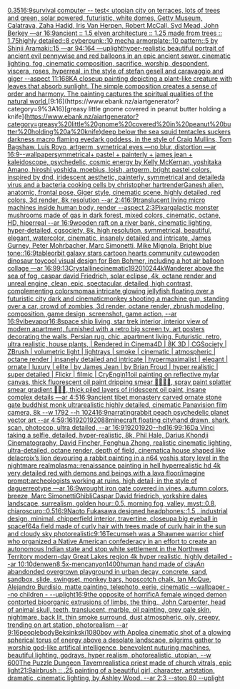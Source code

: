 [0.35](https://www.ebank.nz/aiartgenerator?category=0.35)[16:9](https://www.ebank.nz/aiartgenerator?category=16%3A9)[survival computer -- test](https://www.ebank.nz/aiartgenerator?category=survival%20computer%20--%20test)[< utopian city on terraces, lots of trees and green, solar powered, futuristic, white domes, Getty Museum, Calatrava, Zaha Hadid, Iris Van Herpen, Robert McCall, Syd Mead, John Berkey —ar 16:9](https://www.ebank.nz/aiartgenerator?category=%3C%20utopian%20city%20on%20terraces%2C%20lots%20of%20trees%20and%20green%2C%20solar%20powered%2C%20futuristic%2C%20white%20domes%2C%20Getty%20Museum%2C%20Calatrava%2C%20Zaha%20Hadid%2C%20Iris%20Van%20Herpen%2C%20Robert%20McCall%2C%20Syd%20Mead%2C%20John%20Berkey%20%E2%80%94ar%2016%3A9)[ancient :: 1.5 elven architecture :: 1.25 made from trees :: 1.75](https://www.ebank.nz/aiartgenerator?category=ancient%20%3A%3A%201.5%20elven%20architecture%20%3A%3A%201.25%20made%20from%20trees%20%3A%3A%201.75)[highly detailed::8 cyberpunk::10 mecha armorplate::10 pattern::5 by Shinji Aramaki::15 —ar 94:164 —uplight](https://www.ebank.nz/aiartgenerator?category=highly%20detailed%3A%3A8%20cyberpunk%3A%3A10%20mecha%20armorplate%3A%3A10%20pattern%3A%3A5%20by%20Shinji%20Aramaki%3A%3A15%20%E2%80%94ar%2094%3A164%20%E2%80%94uplight)[hyper-realistic beautiful portrait of  ancient evil  pennywise  and red balloons in an epic ancient sewer.  cinematic lighting, fog,  cinematic composition, sacrifice, worship, despondent, viscera, roses, hyperreal, in the style of stefan gesell and caravaggio and giger --aspect 11:16](https://www.ebank.nz/aiartgenerator?category=hyper-realistic%20beautiful%20portrait%20of%20%20ancient%20evil%20%20pennywise%20%20and%20red%20balloons%20in%20an%20epic%20ancient%20sewer.%20%20cinematic%20lighting%2C%20fog%2C%20%20cinematic%20composition%2C%20sacrifice%2C%20worship%2C%20despondent%2C%20viscera%2C%20roses%2C%20hyperreal%2C%20in%20the%20style%20of%20stefan%20gesell%20and%20caravaggio%20and%20giger%20--aspect%2011%3A16)[8K](https://www.ebank.nz/aiartgenerator?category=8K)[A closeup painting depicting a plant-like creature with leaves that absorb sunlight. The simple composition creates a sense of order and harmony. The painting captures the spiritual qualities of the natural world.](https://www.ebank.nz/aiartgenerator?category=A%20closeup%20painting%20depicting%20a%20plant-like%20creature%20with%20leaves%20that%20absorb%20sunlight.%20The%20simple%20composition%20creates%20a%20sense%20of%20order%20and%20harmony.%20The%20painting%20captures%20the%20spiritual%20qualities%20of%20the%20natural%20world.)[9:16](https://www.ebank.nz/aiartgenerator?category=9%3A16)[greasy little gnome covered in peanut butter holding a knife](https://www.ebank.nz/aiartgenerator?category=greasy%20little%20gnome%20covered%20in%20peanut%20butter%20holding%20a%20knife)[deep below the sea squid tentacles suckers darkness macro flaming eye](https://www.ebank.nz/aiartgenerator?category=deep%20below%20the%20sea%20squid%20tentacles%20suckers%20darkness%20macro%20flaming%20eye)[dark goddess, in the style of  Craig Mullins, Tom Bagshaw, Luis Royo, artgerm, symetrical eyes —no blur, distortion —ar 16:9](https://www.ebank.nz/aiartgenerator?category=dark%20goddess%2C%20in%20the%20style%20of%20%20Craig%20Mullins%2C%20Tom%20Bagshaw%2C%20Luis%20Royo%2C%20artgerm%2C%20symetrical%20eyes%20%E2%80%94no%20blur%2C%20distortion%20%E2%80%94ar%2016%3A9)[--wallpaper](https://www.ebank.nz/aiartgenerator?category=--wallpaper)[symmetrical](https://www.ebank.nz/aiartgenerator?category=symmetrical)[+ pastel + painterly + james jean + kaleidoscope, psychedelic, cosmic energy by Kelly McKernan, yoshitaka Amano, hiroshi yoshida, moebius, loish, artgerm, bright pastel colors, inspired by dnd, iridescent aesthetic, painterly, symmetrical and detailed](https://www.ebank.nz/aiartgenerator?category=%2B%20pastel%20%2B%20painterly%20%2B%20james%20jean%20%2B%20kaleidoscope%2C%20psychedelic%2C%20cosmic%20energy%20by%20Kelly%20McKernan%2C%20yoshitaka%20Amano%2C%20hiroshi%20yoshida%2C%20moebius%2C%20loish%2C%20artgerm%2C%20bright%20pastel%20colors%2C%20inspired%20by%20dnd%2C%20iridescent%20aesthetic%2C%20painterly%2C%20symmetrical%20and%20detailed)[a virus and a bacteria cooking cells by christopher hart](https://www.ebank.nz/aiartgenerator?category=a%20virus%20and%20a%20bacteria%20cooking%20cells%20by%20christopher%20hart)[render](https://www.ebank.nz/aiartgenerator?category=render)[Ganesh alien, anatomic,  frontal pose,  Giger style, cinematic scene, highly detailed, red colors, 3d render, 8k resolution --ar 2:4](https://www.ebank.nz/aiartgenerator?category=Ganesh%20alien%2C%20anatomic%2C%20%20frontal%20pose%2C%20%20Giger%20style%2C%20cinematic%20scene%2C%20highly%20detailed%2C%20red%20colors%2C%203d%20render%2C%208k%20resolution%20--ar%202%3A4)[16:9](https://www.ebank.nz/aiartgenerator?category=16%3A9)[translucent living micro machines inside human body, render --aspect 2:3](https://www.ebank.nz/aiartgenerator?category=translucent%20living%20micro%20machines%20inside%20human%20body%2C%20render%20--aspect%202%3A3)[Pixar](https://www.ebank.nz/aiartgenerator?category=Pixar)[galactic monster mushrooms made of gas in dark forest, mixed colors, cinematic, octane, HD, hiperreal --ar 16:9](https://www.ebank.nz/aiartgenerator?category=galactic%20monster%20mushrooms%20made%20of%20gas%20in%20dark%20forest%2C%20mixed%20colors%2C%20cinematic%2C%20octane%2C%20HD%2C%20hiperreal%20--ar%2016%3A9)[wooden raft on a river bank, cinematic lighting, hyper-detailed, cgsociety, 8k, high resolution, symmetrical, beautiful, elegant, watercolor, cinematic, insanely detailed and intricate, James Gurney, Peter Mohrbacher, Marc Simonetti, Mike Mignola, Bright blue tone](https://www.ebank.nz/aiartgenerator?category=wooden%20raft%20on%20a%20river%20bank%2C%20cinematic%20lighting%2C%20hyper-detailed%2C%20cgsociety%2C%208k%2C%20high%20resolution%2C%20symmetrical%2C%20beautiful%2C%20elegant%2C%20watercolor%2C%20cinematic%2C%20insanely%20detailed%20and%20intricate%2C%20James%20Gurney%2C%20Peter%20Mohrbacher%2C%20Marc%20Simonetti%2C%20Mike%20Mignola%2C%20Bright%20blue%20tone)[::](https://www.ebank.nz/aiartgenerator?category=%3A%3A)[16:9](https://www.ebank.nz/aiartgenerator?category=16%3A9)[table](https://www.ebank.nz/aiartgenerator?category=table)[orbit galaxy stars cartoon hearts community cute](https://www.ebank.nz/aiartgenerator?category=orbit%20galaxy%20stars%20cartoon%20hearts%20community%20cute)[wooden dinosaur toy](https://www.ebank.nz/aiartgenerator?category=wooden%20dinosaur%20toy)[cool visual design for Ben Bohmer, including a hot air balloon collage —ar 16:9](https://www.ebank.nz/aiartgenerator?category=cool%20visual%20design%20for%20Ben%20Bohmer%2C%20including%20a%20hot%20air%20balloon%20collage%20%E2%80%94ar%2016%3A9)[9:13](https://www.ebank.nz/aiartgenerator?category=9%3A13)[Crystalline](https://www.ebank.nz/aiartgenerator?category=Crystalline)[cinematic](https://www.ebank.nz/aiartgenerator?category=cinematic)[1920](https://www.ebank.nz/aiartgenerator?category=1920)[1024](https://www.ebank.nz/aiartgenerator?category=1024)[4k](https://www.ebank.nz/aiartgenerator?category=4k)[Wanderer above the sea of fog, caspar david Friedrich, solar eclipse, 4k, octane render and unreal engine, clean, epic, spectacular, detailed, high contrast, complementing colors](https://www.ebank.nz/aiartgenerator?category=Wanderer%20above%20the%20sea%20of%20fog%2C%20caspar%20david%20Friedrich%2C%20solar%20eclipse%2C%204k%2C%20octane%20render%20and%20unreal%20engine%2C%20clean%2C%20epic%2C%20spectacular%2C%20detailed%2C%20high%20contrast%2C%20complementing%20colors)[moma](https://www.ebank.nz/aiartgenerator?category=moma)[a intricate glowing jellyfish floating over a futuristic city dark and cinematic](https://www.ebank.nz/aiartgenerator?category=a%20intricate%20glowing%20jellyfish%20floating%20over%20a%20futuristic%20city%20dark%20and%20cinematic)[monkey shooting a machine gun, standing over a car, crowd of zombies, 3d render, octane render, zbrush modeling, composition, game design, screenshot, game action, --ar 16:9](https://www.ebank.nz/aiartgenerator?category=monkey%20shooting%20a%20machine%20gun%2C%20standing%20over%20a%20car%2C%20crowd%20of%20zombies%2C%203d%20render%2C%20octane%20render%2C%20zbrush%20modeling%2C%20composition%2C%20game%20design%2C%20screenshot%2C%20game%20action%2C%20--ar%2016%3A9)[vibe](https://www.ebank.nz/aiartgenerator?category=vibe)[vapor](https://www.ebank.nz/aiartgenerator?category=vapor)[16:8](https://www.ebank.nz/aiartgenerator?category=16%3A8)[space ship living, star trek interior, interior view of modern apartment, furnished with a retro big screen tv, art posters decorating the walls, Persian rug, chic, apartment living, Futuristic, retro, ultra realistic, house plants, | Rendered in Cinema4D | 8K 3D | CGSociety | ZBrush | volumetric light | lightrays | smoke | cinematic | atmospheric | octane render | insanely detailed and intricate | hypermaximalist | elegant | ornate | luxury | elite | by James Jean | by Brian Froud | hyper realistic | super detailed | Flickr | filmic | CryEngin](https://www.ebank.nz/aiartgenerator?category=space%20ship%20living%2C%20star%20trek%20interior%2C%20interior%20view%20of%20modern%20apartment%2C%20furnished%20with%20a%20retro%20big%20screen%20tv%2C%20art%20posters%20decorating%20the%20walls%2C%20Persian%20rug%2C%20chic%2C%20apartment%20living%2C%20Futuristic%2C%20retro%2C%20ultra%20realistic%2C%20house%20plants%2C%20%7C%20Rendered%20in%20Cinema4D%20%7C%208K%203D%20%7C%20CGSociety%20%7C%20ZBrush%20%7C%20volumetric%20light%20%7C%20lightrays%20%7C%20smoke%20%7C%20cinematic%20%7C%20atmospheric%20%7C%20octane%20render%20%7C%20insanely%20detailed%20and%20intricate%20%7C%20hypermaximalist%20%7C%20elegant%20%7C%20ornate%20%7C%20luxury%20%7C%20elite%20%7C%20by%20James%20Jean%20%7C%20by%20Brian%20Froud%20%7C%20hyper%20realistic%20%7C%20super%20detailed%20%7C%20Flickr%20%7C%20filmic%20%7C%20CryEngin)[1](https://www.ebank.nz/aiartgenerator?category=1)[1](https://www.ebank.nz/aiartgenerator?category=1)[oil painting on reflective mylar canvas, thick fluorescent oil paint dripping smear 🦷💛🍄🫧, spray paint splatter smear gradient 🍷🧂🥏, thick piled layers of iridescent oil paint, insane complex details —ar 4:5](https://www.ebank.nz/aiartgenerator?category=oil%20painting%20on%20reflective%20mylar%20canvas%2C%20thick%20fluorescent%20oil%20paint%20dripping%20smear%20%F0%9F%A6%B7%F0%9F%92%9B%F0%9F%8D%84%F0%9F%AB%A7%2C%20spray%20paint%20splatter%20smear%20gradient%20%F0%9F%8D%B7%F0%9F%A7%82%F0%9F%A5%8F%2C%20thick%20piled%20layers%20of%20iridescent%20oil%20paint%2C%20insane%20complex%20details%20%E2%80%94ar%204%3A5)[16:9](https://www.ebank.nz/aiartgenerator?category=16%3A9)[ancient tibet monastery  carved ornate stone gate buddhist monk  ultrarealistic highly detailed, cinematic Panavision film camera, 8k --w 1792 --h 1024](https://www.ebank.nz/aiartgenerator?category=ancient%20tibet%20monastery%20%20carved%20ornate%20stone%20gate%20buddhist%20monk%20%20ultrarealistic%20highly%20detailed%2C%20cinematic%20Panavision%20film%20camera%2C%208k%20--w%201792%20--h%201024)[16:9](https://www.ebank.nz/aiartgenerator?category=16%3A9)[narrating](https://www.ebank.nz/aiartgenerator?category=narrating)[rabbit peach psychedelic planet vector art --ar 4:5](https://www.ebank.nz/aiartgenerator?category=rabbit%20peach%20psychedelic%20planet%20vector%20art%20--ar%204%3A5)[9:16](https://www.ebank.nz/aiartgenerator?category=9%3A16)[1920](https://www.ebank.nz/aiartgenerator?category=1920)[1920](https://www.ebank.nz/aiartgenerator?category=1920)[88](https://www.ebank.nz/aiartgenerator?category=88)[minecraft floating city](https://www.ebank.nz/aiartgenerator?category=minecraft%20floating%20city)[hand drawn, shark, scan, photocop, ultra detailed, --ar 16:9](https://www.ebank.nz/aiartgenerator?category=hand%20drawn%2C%20shark%2C%20scan%2C%20photocop%2C%20ultra%20detailed%2C%20--ar%2016%3A9)[1920](https://www.ebank.nz/aiartgenerator?category=1920)[1920](https://www.ebank.nz/aiartgenerator?category=1920)[--hd](https://www.ebank.nz/aiartgenerator?category=--hd)[16:9](https://www.ebank.nz/aiartgenerator?category=16%3A9)[9:16](https://www.ebank.nz/aiartgenerator?category=9%3A16)[Da Vinci taking a selfie, detailed, hyper-realistic, 8k, Phil Hale, Darius Khondji Cinematography, David Fincher, Fenghua Zhong, realistic cinematic lighting, ultra-detailed, octane render, depth of field, cinematic](https://www.ebank.nz/aiartgenerator?category=Da%20Vinci%20taking%20a%20selfie%2C%20detailed%2C%20hyper-realistic%2C%208k%2C%20Phil%20Hale%2C%20Darius%20Khondji%20Cinematography%2C%20David%20Fincher%2C%20Fenghua%20Zhong%2C%20realistic%20cinematic%20lighting%2C%20ultra-detailed%2C%20octane%20render%2C%20depth%20of%20field%2C%20cinematic)[a house shaped like delacroix’s lion devouring a rabbit painting in a n64 yoshis story level in the nightmare realm](https://www.ebank.nz/aiartgenerator?category=a%20house%20shaped%20like%20delacroix%E2%80%99s%20lion%20devouring%20a%20rabbit%20painting%20in%20a%20n64%20yoshis%20story%20level%20in%20the%20nightmare%20realm)[plasma](https://www.ebank.nz/aiartgenerator?category=plasma)[::](https://www.ebank.nz/aiartgenerator?category=%3A%3A)[renaissance painting in hell hyperrealistic hd 4k very detailed red with demons and beings with a lava floor](https://www.ebank.nz/aiartgenerator?category=renaissance%20painting%20in%20hell%20hyperrealistic%20hd%204k%20very%20detailed%20red%20with%20demons%20and%20beings%20with%20a%20lava%20floor)[/imagine prompt:archeologists working at ruins, high detail; in the style of daguerreotype ––ar 16:9](https://www.ebank.nz/aiartgenerator?category=/imagine%20prompt%3Aarcheologists%20working%20at%20ruins%2C%20high%20detail%3B%20in%20the%20style%20of%20daguerreotype%20%E2%80%93%E2%80%93ar%2016%3A9)[wrought iron gate covered in vines, autumn colors, breeze, Marc Simonetti](https://www.ebank.nz/aiartgenerator?category=wrought%20iron%20gate%20covered%20in%20vines%2C%20autumn%20colors%2C%20breeze%2C%20Marc%20Simonetti)[Ghibli](https://www.ebank.nz/aiartgenerator?category=Ghibli)[Caspar David friedrich, yorkshire dales landscape, surrealism, golden hour::0.5, morning fog, valley, myst::0.8, chiaroscuro::0.5](https://www.ebank.nz/aiartgenerator?category=Caspar%20David%20friedrich%2C%20yorkshire%20dales%20landscape%2C%20surrealism%2C%20golden%20hour%3A%3A0.5%2C%20morning%20fog%2C%20valley%2C%20myst%3A%3A0.8%2C%20chiaroscuro%3A%3A0.5)[16:9](https://www.ebank.nz/aiartgenerator?category=16%3A9)[Naoto Fukasawa designed headphones::1.5 , industrial design, minimal, chipperfield interior, travertine, closeup](https://www.ebank.nz/aiartgenerator?category=Naoto%20Fukasawa%20designed%20headphones%3A%3A1.5%20%2C%20industrial%20design%2C%20minimal%2C%20chipperfield%20interior%2C%20travertine%2C%20closeup)[a big eyeball in space](https://www.ebank.nz/aiartgenerator?category=a%20big%20eyeball%20in%20space)[f64](https://www.ebank.nz/aiartgenerator?category=f64)[a field made of curly hair with trees made of curly hair in the sun and cloudy sky photorealistic](https://www.ebank.nz/aiartgenerator?category=a%20field%20made%20of%20curly%20hair%20with%20trees%20made%20of%20curly%20hair%20in%20the%20sun%20and%20cloudy%20sky%20photorealistic)[9:16](https://www.ebank.nz/aiartgenerator?category=9%3A16)[Tecumseh was a Shawnee warrior chief who organized a Native American confederacy in an effort to create an autonomous Indian state and stop white settlement in the Northwest Territory modern-day Great Lakes region 4k hyper realistic, highly detailed --ar 10:10](https://www.ebank.nz/aiartgenerator?category=Tecumseh%20was%20a%20Shawnee%20warrior%20chief%20who%20organized%20a%20Native%20American%20confederacy%20in%20an%20effort%20to%20create%20an%20autonomous%20Indian%20state%20and%20stop%20white%20settlement%20in%20the%20Northwest%20Territory%20modern-day%20Great%20Lakes%20region%204k%20hyper%20realistic%2C%20highly%20detailed%20--ar%2010%3A10)[denwen](https://www.ebank.nz/aiartgenerator?category=denwen)[8:5](https://www.ebank.nz/aiartgenerator?category=8%3A5)[x-men](https://www.ebank.nz/aiartgenerator?category=x-men)[canyon](https://www.ebank.nz/aiartgenerator?category=canyon)[1400](https://www.ebank.nz/aiartgenerator?category=1400)[human hand made of clay](https://www.ebank.nz/aiartgenerator?category=human%20hand%20made%20of%20clay)[An abandonded overgrown playground in urban decay, concrete, sand, sandbox, slide, swingset, monkey bars, hopscotch chalk, Ian McQue, Alejandro Burdisio, matte painting, telephoto, eerie, cinematic --wallpaper --no children - --uplight](https://www.ebank.nz/aiartgenerator?category=An%20abandonded%20overgrown%20playground%20in%20urban%20decay%2C%20concrete%2C%20sand%2C%20sandbox%2C%20slide%2C%20swingset%2C%20monkey%20bars%2C%20hopscotch%20chalk%2C%20Ian%20McQue%2C%20Alejandro%20Burdisio%2C%20matte%20painting%2C%20telephoto%2C%20eerie%2C%20cinematic%20--wallpaper%20--no%20children%20-%20--uplight)[16:9](https://www.ebank.nz/aiartgenerator?category=16%3A9)[the opposite of horrific](https://www.ebank.nz/aiartgenerator?category=the%20opposite%20of%20horrific)[A female winged demon contorted bioorganic extrusions of limbs, the thing,, John Carpenter, head of animal skull, teeth, translucent, marble, oil painting, grey pale skin, nightmare, back lit, thin smoke surround, dust atmospheric, oily, creepy, trending on art station,  photorealism --ar 9:16](https://www.ebank.nz/aiartgenerator?category=A%20female%20winged%20demon%20contorted%20bioorganic%20extrusions%20of%20limbs%2C%20the%20thing%2C%2C%20John%20Carpenter%2C%20head%20of%20animal%20skull%2C%20teeth%2C%20translucent%2C%20marble%2C%20oil%20painting%2C%20grey%20pale%20skin%2C%20nightmare%2C%20back%20lit%2C%20thin%20smoke%20surround%2C%20dust%20atmospheric%2C%20oily%2C%20creepy%2C%20trending%20on%20art%20station%2C%20%20photorealism%20--ar%209%3A16)[people](https://www.ebank.nz/aiartgenerator?category=people)[body](https://www.ebank.nz/aiartgenerator?category=body)[Beksinkski](https://www.ebank.nz/aiartgenerator?category=Beksinkski)[1080](https://www.ebank.nz/aiartgenerator?category=1080)[boy with Apple](https://www.ebank.nz/aiartgenerator?category=boy%20with%20Apple)[a cinematic shot of a glowing spherical torus of energy above a desolate landscape, pilgrims gather to worship god-like artifical intelligence, benevolent nuturing machines, beautiful lighting, godrays, hyper realism, photorealistic, utopian, --w 600](https://www.ebank.nz/aiartgenerator?category=a%20cinematic%20shot%20of%20a%20glowing%20spherical%20torus%20of%20energy%20above%20a%20desolate%20landscape%2C%20pilgrims%20gather%20to%20worship%20god-like%20artifical%20intelligence%2C%20benevolent%20nuturing%20machines%2C%20beautiful%20lighting%2C%20godrays%2C%20hyper%20realism%2C%20photorealistic%2C%20utopian%2C%20--w%20600)[The Puzzle Dungeon Tavern](https://www.ebank.nz/aiartgenerator?category=The%20Puzzle%20Dungeon%20Tavern)[realistic](https://www.ebank.nz/aiartgenerator?category=realistic)[a priest made of church vitrals, epic light](https://www.ebank.nz/aiartgenerator?category=a%20priest%20made%20of%20church%20vitrals%2C%20epic%20light)[21:9](https://www.ebank.nz/aiartgenerator?category=21%3A9)[airbrush :: .25 painting of a beautiful girl, character, artstation, dramatic, cinematic lighting, by Ashley Wood. --ar 2:3 --stop 80 --uplight](https://www.ebank.nz/aiartgenerator?category=airbrush%20%3A%3A%20.25%20painting%20of%20a%20beautiful%20girl%2C%20character%2C%20artstation%2C%20dramatic%2C%20cinematic%20lighting%2C%20by%20Ashley%20Wood.%20--ar%202%3A3%20--stop%2080%20--uplight)